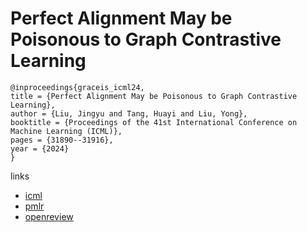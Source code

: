 # Perfect Alignment May be Poisonous to Graph Contrastive Learning

```
@inproceedings{graceis_icml24,
title = {Perfect Alignment May be Poisonous to Graph Contrastive Learning},
author = {Liu, Jingyu and Tang, Huayi and Liu, Yong},
booktitle = {Proceedings of the 41st International Conference on Machine Learning (ICML)},
pages = {31890--31916},
year = {2024}
}
```

links
- [icml](https://icml.cc/Conferences/2024/Schedule?showEvent=32744)
- [pmlr](https://proceedings.mlr.press/v235/liu24bd.html)
- [openreview](https://openreview.net/forum?id=wdezvnc9EG)
